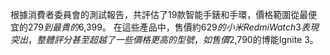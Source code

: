 根據消費者委員會的測試報告，共評估了19款智能手錶和手環，價格範圍從最便宜的$279到最貴的$6,399。
在這些產品中，售價約$629的小米Redmi Watch 3表現突出，整體評分甚至超越了一些價格更高的型號，如售價$2,790的博能Ignite 3。